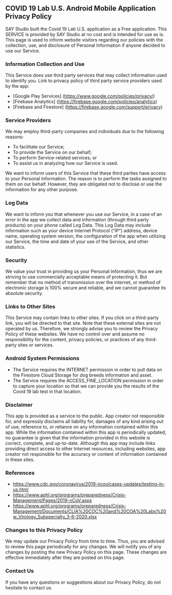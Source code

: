 ## COVID 19 Lab U.S. Android Mobile Application Privacy Policy

SAY Studio built the Covid 19 Lab U.S. application as a Free application. This SERVICE is provided by SAY Studio at no cost and is intended for use as is.
This page is used to inform website visitors regarding our policies with the collection, use, and disclosure of Personal Information if anyone decided to use our Service.

### Information Collection and Use

This Service does use third party services that may collect information used to identify you.
Link to privacy policy of third party service providers used by the app:

- [Google Play Services] (https://www.google.com/policies/privacy/)
- [Firebase Analytics] (https://firebase.google.com/policies/analytics)
- [Firebase and Firestore] (https://firebase.google.com/support/privacy)

### Service Providers

We may employ third-party companies and individuals due to the following reasons:

- To facilitate our Service;
- To provide the Service on our behalf;
- To perform Service-related services; or
- To assist us in analyzing how our Service is used.

We want to inform users of this Service that these third parties have access to your Personal Information. The reason is to perform the tasks assigned to them on our behalf. However, they are obligated not to disclose or use the information for any other purpose.

### Log Data

We want to inform you that whenever you use our Service, in a case of an error in the app we collect data and information (through third party products) on your phone called Log Data. This Log Data may include information such as your device Internet Protocol (“IP”) address, device name, operating system version, the configuration of the app when utilizing our Service, the time and date of your use of the Service, and other statistics.

### Security

We value your trust in providing us your Personal Information, thus we are striving to use commercially acceptable means of protecting it. But remember that no method of transmission over the internet, or method of electronic storage is 100% secure and reliable, and we cannot guarantee its absolute security.

### Links to Other Sites

This Service may contain links to other sites. If you click on a third-party link, you will be directed to that site. Note that these external sites are not operated by us. Therefore, we strongly advise you to review the Privacy Policy of these websites. We have no control over and assume no responsibility for the content, privacy policies, or practices of any third-party sites or services.

### Android System Permissions

- The Service requires the INTERNET permission in order to pull data on the Firestore Cloud Storage for dog breeds information and asset.
- The Service requires the ACCESS_FINE_LOCATION permission in order to capture your location so that we can provide you the results of the Covid 19 lab test in that location.

### Disclaimer

This app is provided as a service to the public. App creator not responsible for, and expressly disclaims all liability for, damages of any kind arising out of use, reference to, or reliance on any information contained within this app. While the information contained within this app is periodically updated, no guarantee is given that the information provided in this website is correct, complete, and up-to-date. Although this app may include links providing direct access to other Internet resources, including websites, app creator not responsible for the accuracy or content of information contained in these sites.

### References
- https://www.cdc.gov/coronavirus/2019-ncov/cases-updates/testing-in-us.html
- https://www.aphl.org/programs/preparedness/Crisis-Management/Pages/2019-nCoV.aspx
- https://www.aphl.org/programs/preparedness/Crisis-Management/Documents/CLIA%20COC%20and%20COA%20Labs%20w_Virology_Subspecialty_3-6-2020.xlsx

### Changes to this Privacy Policy

We may update our Privacy Policy from time to time. Thus, you are advised to review this page periodically for any changes. We will notify you of any changes by posting the new Privacy Policy on this page. These changes are effective immediately after they are posted on this page.

### Contact Us

If you have any questions or suggestions about our Privacy Policy, do not hesitate to contact us.
